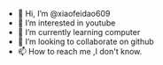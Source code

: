 - 👋 Hi, I’m @xiaofeidao609
- 👀 I’m interested in youtube
- 🌱 I’m currently learning computer 
- 💞️ I’m looking to collaborate on github
- 📫 How to reach me ,I don't know.

<!---
xiaofeidao609/xiaofeidao609 is a ✨ special ✨ repository because its `README.md` (this file) appears on your GitHub profile.
You can click the Preview link to take a look at your changes.
--->
